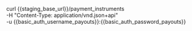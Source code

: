 curl {{staging_base_url}}/payment_instruments \
    -H "Content-Type: application/vnd.json+api" \
    -u {{basic_auth_username_payouts}}:{{basic_auth_password_payouts}} 
